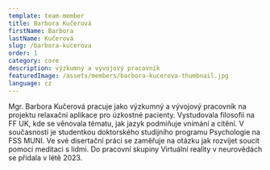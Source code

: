 ```yaml
---
template: team-member
title: Barbora Kučerová
firstName: Barbora 
lastName: Kučerová
slug: /barbora-kucerova
order: 1
category: core
description: výzkumný a vývojový pracovník
featuredImage: /assets/members/barbora-kucerova-thumbnail.jpg
language: cz
---
```


Mgr. Barbora Kučerová pracuje jako výzkumný a vývojový pracovník na projektu relaxační aplikace pro úzkostné pacienty. Vystudovala filosofii na FF UK, kde se věnovala tématu, jak jazyk podmiňuje vnímání a cítění. V současnosti je studentkou doktorského studijního programu Psychologie na FSS MUNI. Ve své disertační práci se zaměřuje na otázku jak rozvíjet soucit pomocí meditaci s lidmi. Do pracovní skupiny Virtuální reality v neurovědách se přidala v létě 2023.